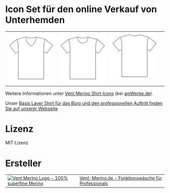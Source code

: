 # Icon Set für den online Verkauf von Unterhemden

<table>
    <tr>
        <td>
            <a target="_blank" href="merino-unterhemd-v-ausschnitt.svg"><img src="merino-unterhemd-v-ausschnitt.svg" alt="Superfine Merino Shirt" title="V-Ausschnitt Unterhemd" style="max-width:100%;"></a>
        </td>
        <td>
            <a target="_blank" href="merino-unterhemd-rund-ausschnitt.svg"><img src="merino-unterhemd-rund-ausschnitt.svg?sanitize=true" alt="Superfine Merino Shirt" title="Rundausschnitt Unterhemd" style="max-width:100%;"></a>
        </td>
        <td>
            <a target="_blank" href="merino-unterhemd-rueckansicht.svg"><img src="merino-unterhemd-rueckansicht.svg?sanitize=true" alt="Superfine Merino Shirt" title="Rückansicht Unterhemd" style="max-width:100%;"></a></p>
        </td>
        <td>
    </tr>
</table>

Weitere Informationen unter <a href="https://www.amwerke.de/@vent-merino/vent-merino-shirt-icons?utm_source=github&utm_medium=website&utm_content=additional-information">Vent Merino Shirt Icons</a> (bei <a href="https://www.amwerke.de">amWerke.de</a>). 

Unser <a href="https://www.vent-merino.de/?utm_source=github&utm_medium=website&utm_content=additional-information">Basis Layer Shirt für das Büro und den professionellen Auftritt finden Sie auf unserer Webseite</a> 

# Lizenz

MIT Lizenz

# Ersteller


<table>
    <tr>
        <td>
            <a target="_blank" href="https://www.vent-merino.de/?utm_source=github&utm_medium=website&utm_content=creator"><img src="https://mein.amwerke.de/userfiles/vent-merino/vent-logo.svg" alt="Vent Merino Logo - 100% superfine Merino" title="Vent Merino Logo - 100% superfine Merino" ></a>
        </td>
        <td>
        <a target="_blank" href="https://www.vent-merino.de/?utm_source=github&utm_medium=website&utm_content=credits">Vent-Merino.de - Funktionswäsche für Professionals</a>
        </td>
    </tr>
</table>

